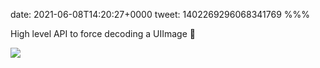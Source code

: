 date: 2021-06-08T14:20:27+0000
tweet: 1402269296068341769
%%%

High level API to force decoding a UIImage 🤩

![](E3XcfHEWQAUcaU6.jpg)
